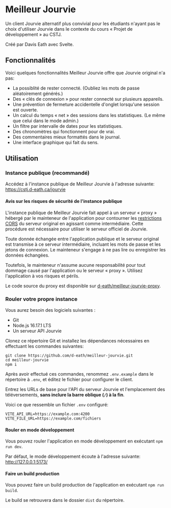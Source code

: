 # Meilleur Jourvie

Un client Jourvie alternatif plus convivial pour les étudiants n'ayant pas le choix d'utiliser Jourvie dans le contexte du cours « Projet de développement » au CSTJ.

Créé par Davis Eath avec Svelte.

## Fonctionnalités

Voici quelques fonctionnalités Meilleur Jourvie offre que Jourvie original n'a pas:

* La possiblité de rester connecté. (Oubliez les mots de passe aléatoirement générés.)
* Des « clés de connexion » pour rester connecté sur plusieurs appareils.
* Une prévention de fermeture accidentelle d'onglet lorsqu'une session est ouverte.
* Un calcul du temps « net » des sessions dans les statistiques. (Le même que celui dans le mode admin.)
* Un filtre par intervalle de dates pour les statistiques.
* Des chronomètres qui fonctionnent pour de vrai.
* Des commentaires mieux formattés dans le journal.
* Une interface graphique qui fait du sens.

## Utilisation

### Instance publique (recommandé)

Accédez à l'instance publique de Meilleur Jourvie à l'adresse suivante: https://cstj.d-eath.ca/jourvie

#### Avis sur les risques de sécurité de l'instance publique

L'instance publique de Meilleur Jourvie fait appel à un serveur « proxy » hébergé par le mainteneur de l'application pour contourner les [restrictions CORS](https://developer.mozilla.org/fr/docs/Web/HTTP/CORS) du serveur original en agissant comme intermédiaire. Cette procédure est nécessaire pour utiliser le serveur officiel de Jourvie.

Toute donnée échangée entre l'application publique et le serveur original est transmise à ce serveur intermédiaire, incluant les mots de passe et les jetons de connexion. Le mainteneur s'engage à ne pas lire ou enregistrer les données échangées.

Toutefois, le mainteneur n'assume aucune responsabilité pour tout dommage causé par l'application ou le serveur « proxy ». Utilisez l'application à vos risques et périls.

Le code source du proxy est disponible sur [d-eath/meilleur-jourvie-proxy](https://github.com/d-eath/meilleur-jourvie-proxy).

### Rouler votre propre instance

Vous aurez besoin des logiciels suivantes :
* Git
* Node.js 16.17.1 LTS
* Un serveur API Jourvie

Clonez ce répertoire Git et installez les dépendances nécessaires en effectuant les commandes suivantes:

```
git clone https://github.com/d-eath/meilleur-jourvie.git
cd meilleur-jourvie
npm i
```

Après avoir effectué ces commandes, renommez `.env.example` dans le répertoire à `.env`, et éditez le fichier pour configurer le client.

Entrez les URLs de base pour l'API du serveur Jourvie et l'emplacement des téléversements, **sans inclure la barre oblique (`/`) à la fin**.

Voici ce que ressemble un fichier `.env` configuré:

```
VITE_API_URL=https://example.com:4200
VITE_FILE_URL=https://example.com/fichiers
```

#### Rouler en mode développement

Vous pouvez rouler l'application en mode développement en exécutant `npm run dev`.

Par défaut, le mode développement écoute à l'adresse suivante: http://127.0.0.1:5173/

#### Faire un build production

Vous pouvez faire un build production de l'application en exécutant `npm run build`.

Le build se retrouvera dans le dossier `dist` du répertoire.
